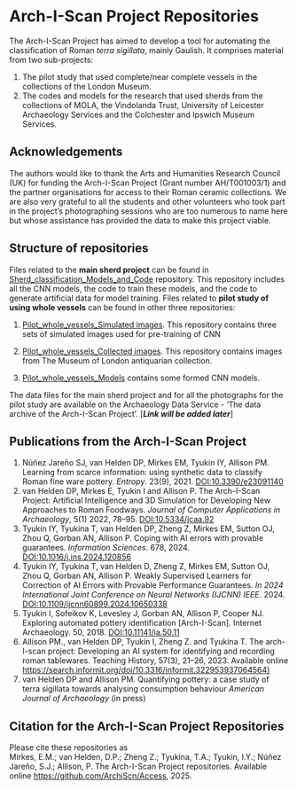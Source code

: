 # Arch-I-Scan Project Repositories
The Arch-I-Scan Project has aimed to develop a tool for automating the classification of Roman *terra sigillata*, mainly Gaulish.
It comprises material from two sub-projects:
1. The pilot study that used complete/near complete vessels in the collections of the London Museum.
2. The codes and models for the research that used sherds from the collections of MOLA, the Vindolanda Trust, University of Leicester Archaeology Services and the Colchester and Ipswich Museum Services.

## Acknowledgements
The authors would like to thank the Arts and Humanities Research Council (UK) for funding the Arch-I-Scan Project (Grant number AH/T001003/1) and the partner organisations for access to their Roman ceramic collections. We are also very grateful to all the students and other volunteers who took part in the project’s photographing sessions who are too numerous to name here but whose assistance has provided the data to make this project viable.
 
## Structure of repositories
Files related to the **main sherd project** can be found in [Sherd_classification_Models_and_Code](https://github.com/ArchiScn/Sherd_classification_Models_and_Code) repository.  This repository includes all the CNN models, the code to train these models, and the code to generate artificial data for model training.
Files related to **pilot study of using whole vessels** can be found in other three repositories:

1. [Pilot_whole_vessels_Simulated images](https://github.com/ArchiScn/Pilot_whole_vessels_Simulated_images). This repository contains three sets of simulated images used for pre-training of CNN

1. [Pilot_whole_vessels_Collected images](https://github.com/ArchiScn/Pilot_whole_vessels_Collected_images). This repository contains images from The Museum of London antiquarian collection.

1. [Pilot_whole_vessels_Models](https://github.com/ArchiScn/Pilot_whole_vessels_Models) contains some formed CNN models.

The data files for the main sherd project and for all the photographs for the pilot study are available on the Archaeology Data Service - ‘The data archive of the Arch-I-Scan Project’. [***Link will be added later***]

## Publications from the Arch-I-Scan Project
1. Núñez Jareño SJ, van Helden DP, Mirkes EM, Tyukin IY, Allison PM. Learning from scarce information: using synthetic data to classify Roman fine ware pottery. *Entropy*. 23(9), 2021. [DOI:10.3390/e23091140](https://doi.org/10.3390/e23091140)
2. van Helden DP, Mirkes E, Tyukin I and Allison P. The Arch-I-Scan Project: Artificial Intelligence and 3D Simulation for Developing New Approaches to Roman Foodways. *Journal of Computer Applications in Archaeology*, 5(1) 2022, 78–95. [DOI:10.5334/jcaa.92](https://doi.org/10.5334/jcaa.92)
3. Tyukin IY, Tyukina T, van Helden DP, Zheng Z, Mirkes EM, Sutton OJ, Zhou Q, Gorban AN, Allison P. Coping with AI errors with provable guarantees. *Information Sciences*. 678, 2024. [DOI:10.1016/j.ins.2024.120856](https://doi.org/10.1016/j.ins.2024.120856)
4. Tyukin IY, Tyukina T, van Helden D, Zheng Z, Mirkes EM, Sutton OJ, Zhou Q, Gorban AN, Allison P. Weakly Supervised Learners for Correction of AI Errors with Provable Performance Guarantees. *In 2024 International Joint Conference on Neural Networks (IJCNN) IEEE*. 2024. [DOI:10.1109/ijcnn60899.2024.10650338](https://doi.org/10.1109/ijcnn60899.2024.10650338)
5. Tyukin I, Sofeikov K, Levesley J, Gorban AN, Allison P, Cooper NJ. Exploring automated pottery identification [Arch-I-Scan]. Internet Archaeology. 50, 2018. [DOI:10.11141/ia.50.11](https://doi.org/10.11141/ia.50.11)
6. Allison PM., van Helden DP, Tyukin I, Zheng Z. and Tyukina T. The arch-I-scan project: Developing an AI system for identifying and recording roman tablewares. Teaching History, 57(3), 21–26, 2023. Available online [https://search.informit.org/doi/10.3316/informit.322953937064564)](https://search.informit.org/doi/10.3316/informit.322953937064564)
7. van Helden DP and Allison PM. Quantifying pottery: a case study of terra sigillata towards analysing consumption behaviour *American Journal of Archaeology* (in press)

## Citation for the Arch-I-Scan Project Repositories
Please cite these repositories as<br>
Mirkes, E.M.; van Helden, D.P.; Zheng Z.; Tyukina, T.A.; Tyukin, I.Y.; Núñez Jareño, S.J.; Allison, P. The Arch-I-Scan Project repositories. Available online https://github.com/ArchiScn/Access, 2025.
